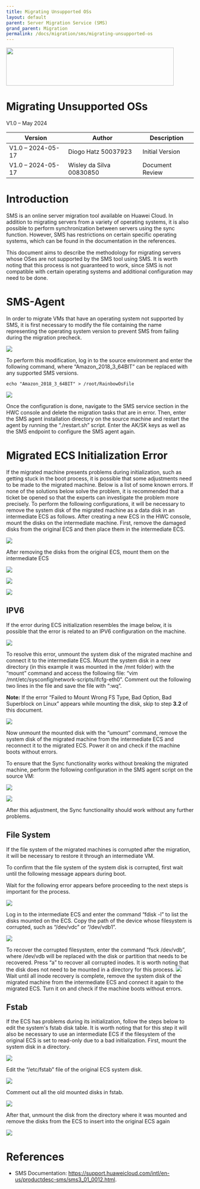 ```yaml
---
title: Migrating Unsupported OSs
layout: default
parent: Server Migration Service (SMS)
grand_parent: Migration
permalink: /docs/migration/sms/migrating-unsupported-os
---
```

<img width="450px" height="102px" src="https://console-static.huaweicloud.com/static/authui/20210202115135/public/custom/images/logo-en.svg">

# Migrating Unsupported OSs

V1.0 – May 2024

| **Version**       | **Author**               | **Description**      |
| ----------------- | ------------------------ | -------------------- |
| V1.0 – 2024-05-17 | Diogo Hatz 50037923      | Initial Version      |
| V1.0 – 2024-05-17 | Wisley da Silva 00830850 | Document Review      |

# Introduction

SMS is an online server migration tool available on Huawei Cloud. In addition to migrating servers from a variety of operating systems, it is also possible to perform synchronization between servers using the sync function. However, SMS has restrictions on certain specific operating systems, which can be found in the documentation in the references.

This document aims to describe the methodology for migrating servers whose OSes are not supported by the SMS tool using SMS. It is worth noting that this process is not guaranteed to work, since SMS is not compatible with certain operating systems and additional configuration may need to be done.

# SMS-Agent

In order to migrate VMs that have an operating system not supported by SMS, it is first necessary to modify the file containing the name representing the operating system version to prevent SMS from failing during the migration precheck.

![](/huaweicloud-knowledge-base/assets/images/SMS-Migrating-Unsupported-OS/media/image3.png)

To perform this modification, log in to the source environment and
enter the following command, where “Amazon_2018_3_64BIT” can be
replaced with any supported SMS versions.

```shell
echo "Amazon_2018_3_64BIT" > /root/RainbowOsFile
```

![](/huaweicloud-knowledge-base/assets/images/SMS-Migrating-Unsupported-OS/media/image4.png)

Once the configuration is done, navigate to the SMS service section
in the HWC console and delete the migration tasks that are in error. Then, enter the SMS agent installation directory on the source machine and restart the agent by running the “./restart.sh” script. Enter the AK/SK keys as well as the SMS endpoint to configure the SMS agent again. 

# Migrated ECS Initialization Error 

If the migrated machine presents problems during initialization, such as getting stuck in the boot process, it is possible that some adjustments need to be made to the migrated machine. Below is a list of some known errors. If none of the solutions below solve the problem, it is recommended that a ticket be opened so that the experts can investigate the problem more precisely. To perform the following configurations, it will be necessary to remove the system disk of the migrated machine as a data disk in an intermediate ECS as follows. After creating a new ECS in the HWC console, mount the disks on the intermediate machine. First, remove the damaged disks from the original ECS and then place them in the intermediate ECS.

![](/huaweicloud-knowledge-base/assets/images/SMS-Migrating-Unsupported-OS/media/image5.png)

After removing the disks from the original ECS, mount them on the intermediate ECS

![](/huaweicloud-knowledge-base/assets/images/SMS-Migrating-Unsupported-OS/media/image6.png)

![](/huaweicloud-knowledge-base/assets/images/SMS-Migrating-Unsupported-OS/media/image7.png)

![](/huaweicloud-knowledge-base/assets/images/SMS-Migrating-Unsupported-OS/media/image8.png)

## **IPV6**

If the error during ECS ​​initialization resembles the image below,
it is possible that the error is related to an IPV6 configuration on the machine.

![](/huaweicloud-knowledge-base/assets/images/SMS-Migrating-Unsupported-OS/media/image9.png)

To resolve this error, unmount the system disk of the migrated machine
and connect it to the intermediate ECS. Mount the system disk in a new
directory (in this example it was mounted in the /mnt folder) with the
“mount” command and access the following file: “vim
/mnt/etc/sysconfig/network-scripts/ifcfg-eth0”. Comment out the
following two lines in the file and save the file with “:wq”.

**<span class="underline">Note:</span>** If the error “Failed to
Mount Wrong FS Type, Bad Option, Bad Superblock on Linux” appears
while mounting the disk, skip to step **3.2** of this document.

![](/huaweicloud-knowledge-base/assets/images/SMS-Migrating-Unsupported-OS/media/image10.png)

Now unmount the mounted disk with the “umount” command, remove the system disk of the migrated machine from the intermediate ECS and reconnect it to the migrated ECS. Power it on and check if the machine boots without errors.

To ensure that the Sync functionality works without breaking the migrated machine, perform the following configuration in the SMS agent script on the source VM:

![](/huaweicloud-knowledge-base/assets/images/SMS-Migrating-Unsupported-OS/media/image11.png)

![](/huaweicloud-knowledge-base/assets/images/SMS-Migrating-Unsupported-OS/media/image12.png)

After this adjustment, the Sync functionality should work without any further problems.

## **File System**

If the file system of the migrated machines is corrupted after the migration, it will be necessary to restore it through an intermediate VM.

To confirm that the file system of the system disk is corrupted, first wait until the following message appears during boot.

Wait for the following error appears before proceeding to the next steps
is important for the process.

![](/huaweicloud-knowledge-base/assets/images/SMS-Migrating-Unsupported-OS/media/image13.png)

Log in to the intermediate ECS and enter the command “fdisk -l” to
list the disks mounted on the ECS. Copy the path of the device whose filesystem
is corrupted, such as “/dev/vdc” or “/dev/vdb1”.

![](/huaweicloud-knowledge-base/assets/images/SMS-Migrating-Unsupported-OS/media/image14.png)

To recover the corrupted filesystem, enter the command “fsck
/dev/vdb”, where /dev/vdb will be replaced with the disk or partition that
needs to be recovered. Press “a” to recover all corrupted inodes. It is worth noting that the disk does not need to be mounted in a directory for this process. ![](/huaweicloud-knowledge-base/assets/images/SMS-Migrating-Unsupported-OS/media/image15.png) Wait until all inode recovery is complete, remove the system disk of the migrated machine from the intermediate ECS and connect it again to the migrated ECS. Turn it on and check if the machine boots without errors. 

## **Fstab** 

If the ECS has problems during its initialization, follow the steps below to edit the system's fstab disk table. It is worth noting that for this step it will also be necessary to use an intermediate ECS if the filesystem of the original ECS is set to read-only due to a bad initialization. First, mount the system disk in a directory. 

![](/huaweicloud-knowledge-base/assets/images/SMS-Migrating-Unsupported-OS/media/image16.png)

Edit the “/etc/fstab” file of the original ECS system disk.

![](/huaweicloud-knowledge-base/assets/images/SMS-Migrating-Unsupported-OS/media/image17.png)

Comment out all the old mounted disks in fstab.

![](/huaweicloud-knowledge-base/assets/images/SMS-Migrating-Unsupported-OS/media/image18.png)

After that, unmount the disk from the directory where it was mounted and remove the disks from the ECS to insert into the original ECS again

![](/huaweicloud-knowledge-base/assets/images/SMS-Migrating-Unsupported-OS/media/image19.png)

# References

- SMS Documentation: <https://support.huaweicloud.com/intl/en-us/productdesc-sms/sms3_01_0012.html>.